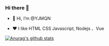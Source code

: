 <!---
YJMQN/YJMQN is a ✨ special ✨ repository because its `README.md` (this file) appears on your GitHub profile.
You can click the Preview link to take a look at your changes.
--->
### Hi there 👋

- 👋 Hi, I’m @YJMQN

- ❤️ I like HTML CSS Javascript,  Nodejs 、Vue


[![Anurag's github stats](https://github-readme-stats.vercel.app/api?username=yjmqn)](https://github.com/anuraghazra/github-readme-stats)

